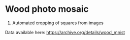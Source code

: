# Wood photo mosaic 

1) Automated cropping of squares from images

Data available here: https://archive.org/details/wood_mnist